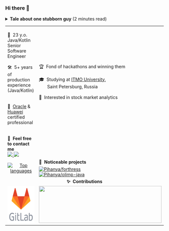 ### Hi there 👋

<details>
  
  <summary>
    <strong>Tale about one stubborn guy</strong> (2 minutes read)
  </summary>
  <br/>
  Once upon a time, there was a tiny 👶 baby boy. His name was Misha.<br/>
  Since he started walking, a great passion for 💻computers lived inside this little kid.<br/>
  Years were passing by, Misha was growing, and his curiosity grew with him.<br/>

  When the kid reached 14, he decided to find out how is it — to be a programmer 👨‍💻<br/>
  
  It was difficult for this curious guy to learn the craft of programming 😣<br/>
  as he was born and lived in a tiny village where people used to think that programmers are just some special sub kind of magicians.<br/>
  He just had nobody to discuss his interests with. Nobody could help when it was hard. Nobody could understand him.... 🥺<br/>
  But Misha never gave up and was following his dream!

  Day by day he was overcoming hard deadlocks that seemed hopeless until the efforts gave their first harvest 🌱<br/>
  The sun had come out from behind the clouds — the boy, at last, got a first job at the age of 16 👨‍💼<br/>
  Misha was hired as Java Developer — just as he imagined it in his dreams ✨<br/>
  Succeeded boy understood that he is happy with his new great passion — programming.

  A lot of water has flowed under the bridge since Misha got his first job.<br/>
  But one thing has always been and always will remain unchanged: success doesn't come to you... you go to it by yourself 🎯

  My name is Misha and this was a story of my youth.
  Thank you for reading!
  
</details>

<!--[![trophy](https://github-profile-trophy.vercel.app/?username=pihanya&theme=dracula)](https://github.com/ryo-ma/github-profile-trophy)-->
<!--![Pihanya's GitHub stats](https://github-readme-stats.vercel.app/api?username=pihanya&hide_title=true&show_icons=true&theme=onedark&include_all_commits=true&count_private=true)-->

<table>
  <!-- Column [1,2]. Row 1: Personal info -->
  <tr>
    <!-- Perfonal info: Left column -->
    <td>
      <br/>
      👨&nbsp; 23 y.o. Java/Kotlin Senior Software Engineer<br/>
      <br/>
      🛠️&nbsp; 5+ years of production experience (Java/Kotlin)<br/>
      &nbsp;&nbsp;&nbsp;<br/>
      <br/>
      📝&nbsp; <a href="https://bit.ly/3dt2rrX">Oracle</a> & <a href="https://bit.ly/3mCFHam">Huawei</a> certified professional<br/>
      &nbsp;&nbsp;&nbsp;<br/>
      <br/>
      <strong>🔗&nbsp; Feel free to contact me</strong><br/>
      <a href="https://t.me/pihanya"><img width="42px" src="https://osx.telegram.org/updates/site/logo.png"/>
      <a href="https://www.linkedin.com/in/pihanya/"><img width="42px" src="https://static-exp1.licdn.com/sc/h/al2o9zrvru7aqj8e1x2rzsrca"/>
    </td>
    <!-- Perfonal info: Right column -->
    <td align>
      <br/>
      🏆&nbsp; Fond of hackathons and winning them<br/>
      <br/>
      🎓&nbsp; Studying at <a href="https://en.wikipedia.org/wiki/ITMO_University">ITMO University</a>,<br/>
      &nbsp;&nbsp;&nbsp;&nbsp;&nbsp;&nbsp;&nbsp;Saint Petersburg, Russia<br/>
      <br/>
      🚀&nbsp; Interested in stock market analytics<br/>
      &nbsp;&nbsp;&nbsp;<br/>
      &nbsp;&nbsp;&nbsp;<br/>
      &nbsp;&nbsp;&nbsp;<br/>
      &nbsp;&nbsp;&nbsp;<br/>
      &nbsp;&nbsp;&nbsp;<br/>
    </td>
  </tr>
  
  <tr>
    <!-- Column 1. Row [2,3]: ⚙️ Engineering on... -->
    <td rowspan="2" align="center">
      <a href="https://github.com/anuraghazra/github-readme-stats">
        <img alt="Top languages"
             width="90%"
             src="https://github-readme-stats.vercel.app/api/top-langs/?username=pihanya&hide=Jupyter%20Notebook&custom_title=%E2%9A%99%EF%B8%8F%20Engineering%20on...&theme=gruvbox" />
      </a>
    </td>
    <!-- Column 1. Row 3: Noticeable projects label -->
    <td><strong>👏&nbsp; Noticeable projects</strong></td>
  </tr>
  
  <!--  Column 2. Row 3: Noticeable projects repos   -->
  <tr>
    <!-- Pihanya/forthress -->
    <td>
      <a href="https://github.com/pihanya/forthress">
        <img alt="Pihanya/forthress"
             width="100%"
             src="https://github-readme-stats.vercel.app/api/pin/?username=pihanya&repo=forthress&show_owner=true&theme=onedark" />
      </a>
      <br/>
      <!-- Pihanya/olimp-java -->
      <a href="https://github.com/Pihanya/olimp-java">
        <img alt="Pihanya/olimp-java"
             width="100%"
             src="https://github-readme-stats.vercel.app/api/pin/?username=pihanya&repo=olimp-java&show_owner=true&theme=onedark" />
      </a>
    </td>
  </tr>

  <!-- Column [1,2]. Row 5: Contributions label -->
  <tr>
    <td colspan="2" align="center">
      <strong>✨&nbsp; Contributions</strong></br/>
    </td>
  </tr>
  <!-- Column [1,2]. Row 6: Contributions list -->
  <tr>
    <td align="center">
      <!-- Contribution: gitlab-org/gitlab -->
      <a href="https://gitlab.com/gitlab-org/gitlab">
        <img atl="GitLab Banner" height="118px" height="auto"
             src="./static/img/gitlab-logo.png"/>
       </a>
      <!--&nbsp;&nbsp;&nbsp;-->
    </td>
    <td align="center">
      <!-- Contribution: Kotlin/kotlinx.coroutines -->
      <a href="https://github.com/Kotlin/kotlinx.coroutines">
        <img atl="GitLab Banner" height="118px" width="390px" height="auto"
             src="https://github-readme-stats.vercel.app/api/pin/?username=Kotlin&repo=kotlinx.coroutines&show_owner=false&theme=onedark"/>
      </a>
    </td>
  </tr>
</table>

